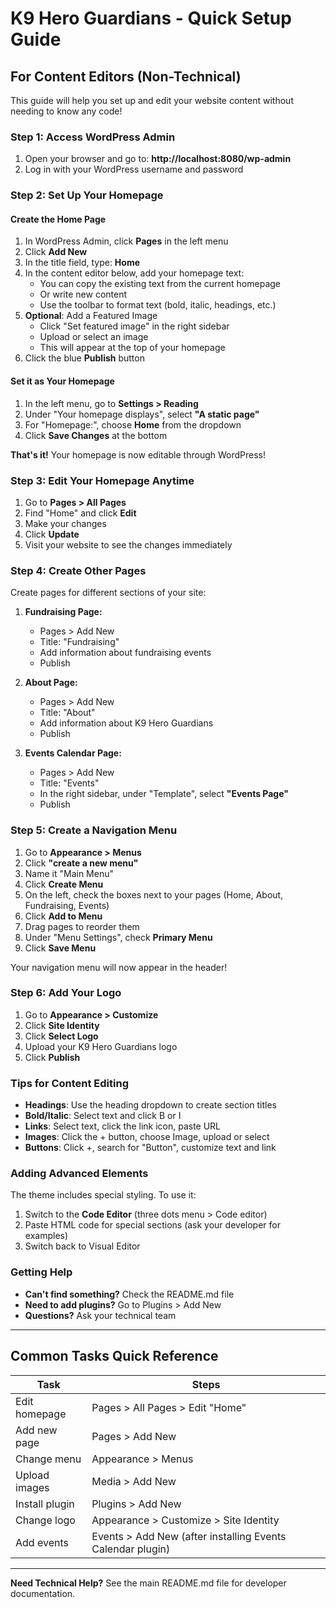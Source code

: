 # K9 Hero Guardians - Quick Setup Guide

## For Content Editors (Non-Technical)

This guide will help you set up and edit your website content without needing to know any code!

### Step 1: Access WordPress Admin

1. Open your browser and go to: **http://localhost:8080/wp-admin**
2. Log in with your WordPress username and password

### Step 2: Set Up Your Homepage

#### Create the Home Page

1. In WordPress Admin, click **Pages** in the left menu
2. Click **Add New**
3. In the title field, type: **Home**
4. In the content editor below, add your homepage text:
   - You can copy the existing text from the current homepage
   - Or write new content
   - Use the toolbar to format text (bold, italic, headings, etc.)
5. **Optional**: Add a Featured Image
   - Click "Set featured image" in the right sidebar
   - Upload or select an image
   - This will appear at the top of your homepage
6. Click the blue **Publish** button

#### Set it as Your Homepage

1. In the left menu, go to **Settings > Reading**
2. Under "Your homepage displays", select **"A static page"**
3. For "Homepage:", choose **Home** from the dropdown
4. Click **Save Changes** at the bottom

**That's it!** Your homepage is now editable through WordPress!

### Step 3: Edit Your Homepage Anytime

1. Go to **Pages > All Pages**
2. Find "Home" and click **Edit**
3. Make your changes
4. Click **Update**
5. Visit your website to see the changes immediately

### Step 4: Create Other Pages

Create pages for different sections of your site:

1. **Fundraising Page:**
   - Pages > Add New
   - Title: "Fundraising"
   - Add information about fundraising events
   - Publish

2. **About Page:**
   - Pages > Add New
   - Title: "About"
   - Add information about K9 Hero Guardians
   - Publish

3. **Events Calendar Page:**
   - Pages > Add New
   - Title: "Events"
   - In the right sidebar, under "Template", select **"Events Page"**
   - Publish

### Step 5: Create a Navigation Menu

1. Go to **Appearance > Menus**
2. Click **"create a new menu"**
3. Name it "Main Menu"
4. Click **Create Menu**
5. On the left, check the boxes next to your pages (Home, About, Fundraising, Events)
6. Click **Add to Menu**
7. Drag pages to reorder them
8. Under "Menu Settings", check **Primary Menu**
9. Click **Save Menu**

Your navigation menu will now appear in the header!

### Step 6: Add Your Logo

1. Go to **Appearance > Customize**
2. Click **Site Identity**
3. Click **Select Logo**
4. Upload your K9 Hero Guardians logo
5. Click **Publish**

### Tips for Content Editing

- **Headings**: Use the heading dropdown to create section titles
- **Bold/Italic**: Select text and click B or I
- **Links**: Select text, click the link icon, paste URL
- **Images**: Click the + button, choose Image, upload or select
- **Buttons**: Click +, search for "Button", customize text and link

### Adding Advanced Elements

The theme includes special styling. To use it:

1. Switch to the **Code Editor** (three dots menu > Code editor)
2. Paste HTML code for special sections (ask your developer for examples)
3. Switch back to Visual Editor

### Getting Help

- **Can't find something?** Check the README.md file
- **Need to add plugins?** Go to Plugins > Add New
- **Questions?** Ask your technical team

---

## Common Tasks Quick Reference

| Task | Steps |
|------|-------|
| Edit homepage | Pages > All Pages > Edit "Home" |
| Add new page | Pages > Add New |
| Change menu | Appearance > Menus |
| Upload images | Media > Add New |
| Install plugin | Plugins > Add New |
| Change logo | Appearance > Customize > Site Identity |
| Add events | Events > Add New (after installing Events Calendar plugin) |

---

**Need Technical Help?** See the main README.md file for developer documentation.
